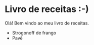 # Livro de receitas :-)Olá! Bem vindo ao meu livro de receitas.+ Strogonoff de frango+ Pavê